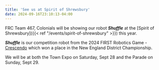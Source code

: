 ```yaml
---
title: 'See us at Spirit of Shrewsbury'
date: 2024-09-16T23:10:13-04:00
---
```


FRC Team 467, Colonials will be showing our robot **_Shuffle_** at the [Spirit of Shrewsbury]({{< ref "/events/spirit-of-shrewsbury" >}}) this year.

**_Shuffle_** is our competition robot from the 2024 FIRST Robotics Game - [Crescendo](https://en.wikipedia.org/wiki/Crescendo_(FIRST)) which won a place in the New England District Championship.

We will be at both the Town Expo on Saturday, Sept 28 and the Parade on Sunday, Sept 29.